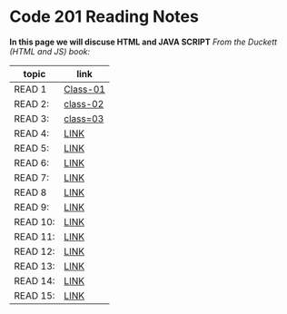# Code 201 Reading Notes

**In this page we will discuse HTML and  JAVA SCRIPT**
*From the Duckett (HTML and JS) book:*

 topic | link  |
| ------------- | ------------- |
| READ 1 |  [Class-01](https://reham-omar.github.io/reading-notes/class-01)  |
| READ 2: | [class-02](https://reham-omar.github.io/reading-notes/class-02)  |
| READ 3: | [class=03](https://reham-omar.github.io/reading-notes/class-03)  |
| READ 4: | [LINK]()  |
| READ 5: |[ LINK]() |
| READ 6: |[LINK ]()  |
| READ 7: | [LINK]()  |
| READ 8 |  [LINK]()  |
| READ 9: | [LINK]()  |
| READ 10: | [LINK]()  |
| READ 11: | [LINK]()  |
| READ 12: |[ LINK]() |
| READ 13: |[ LINK ]()  |
| READ 14: |  [LINK]()  |
| READ 15: | [LINK]()  |





